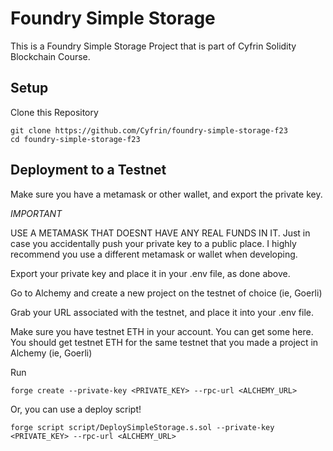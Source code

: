 # Foundry Simple Storage
This is a Foundry Simple Storage Project that is part of Cyfrin Solidity Blockchain Course.

## Setup
Clone this Repository
```
git clone https://github.com/Cyfrin/foundry-simple-storage-f23
cd foundry-simple-storage-f23
```
## Deployment to a Testnet
Make sure you have a metamask or other wallet, and export the private key.

*IMPORTANT*

USE A METAMASK THAT DOESNT HAVE ANY REAL FUNDS IN IT. Just in case you accidentally push your private key to a public place. I highly recommend you use a different metamask or wallet when developing.

Export your private key and place it in your .env file, as done above.

Go to Alchemy and create a new project on the testnet of choice (ie, Goerli)

Grab your URL associated with the testnet, and place it into your .env file.

Make sure you have testnet ETH in your account. You can get some here. You should get testnet ETH for the same testnet that you made a project in Alchemy (ie, Goerli)

Run
```
forge create --private-key <PRIVATE_KEY> --rpc-url <ALCHEMY_URL>
```
Or, you can use a deploy script!
```
forge script script/DeploySimpleStorage.s.sol --private-key <PRIVATE_KEY> --rpc-url <ALCHEMY_URL>
```